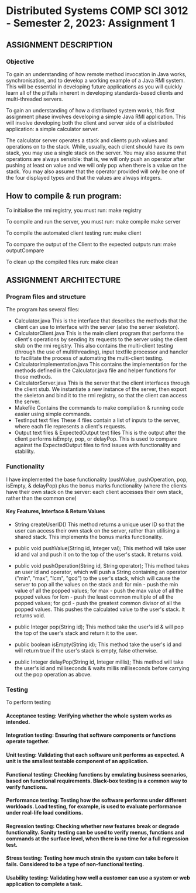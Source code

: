# Distributed Systems COMP SCI 3012 - Semester 2, 2023: Assignment 1
## ASSIGNMENT DESCRIPTION
### Objective
To gain an understanding of how remote method invocation in Java works, synchronisation, and to develop a working example of a Java RMI system. This will be essential in developing future applications as you will quickly learn all of the pitfalls inherent in developing standards-based clients and multi-threaded servers.

To gain an understanding of how a distributed system works, this first assignment phase involves developing a simple Java RMI application. This will involve developing both the client and server side of a distributed application: a simple calculator server.

The calculator server operates a stack and clients push values and operations on to the stack. While, usually, each client should have its own stack, you may use a single stack on the server. You may also assume that operations are always sensible: that is, we will only push an operator after pushing at least on value and we will only pop when there is a value on the stack. You may also assume that the operator provided will only be one of the four displayed types and that the values are always integers.

## How to compile & run program:
To initialise the rmi registry, you must run:
make registry 

To compile and run the server, you must run:
make compile
make server

To compile the automated client testing run:
make client

To compare the output of the Client to the expected outputs run:
make outputCompare

To clean up the compiled files run:
make clean

## ASSIGNMENT ARCHITECTURE
### Program files and structure
The program has several files:
- Calculator.java
    This is the interface that describes the methods that the client can use to interface with the server (also the server skeleton). 
- CalculatorClient.java
    This is the main client program that performs the client's operations by sending its requests to the server using the client stub on the rmi registry. This also contains the multi-client testing (through the use of multithreading), input textfile processor and handler to facilitate the process of automating the multi-client testing. 
- CalculatorImplementation.java
    This contains the implementation for the methods defined in the Calculator.java file and helper functions for those methods. 
- CalculatorServer.java
    This is the server that the client interfaces through the client stub. We instantiate a new instance of the server, then export the skeleton and bind it to the rmi registry, so that the client can access the server. 
- Makefile
    Contains the commands to make compilation & running code easier using simple commands.
- TestInput text files
    These 4 files contain a list of inputs to the server, where each file represents a client's requests. 
- Output text files & ExpectedOutput text files
    This is the output after the client performs isEmpty, pop, or delayPop. This is used to compare against the ExpectedOutput files to find issues with functionality and stability.

### Functionality
I have implemented the base functionality (pushValue, pushOperation, pop, isEmpty, & delayPop) plus the bonus marks functionality (where the clients have their own stack on the server: each client accesses their own stack, rather than the common one)
#### Key Features, Interface & Return Values
- String createUserID()
This method returns a unique user ID so that the user can access their own stack on the server, rather than utilising a shared stack. This implements the bonus marks functionality.

- public void pushValue(String id, Integer val);
This method will take user id and val and push it on to the top of the user's stack. It returns void.

- public void pushOperation(String id, String operator);
This method takes an user id and operator, which will push a String containing an operator ("min", "max", "lcm", "gcd") to the user's stack, which will cause the server to pop all the values on the stack and:
for min - push the min value of all the popped values;
for max - push the max value of all the popped values
for lcm - push the least common multiple of all the popped values;
for gcd - push the greatest common divisor of all the popped values.
This pushes the calculated value to the user's stack. It returns void.

- public Integer pop(String id); 
This method take the user's id & will pop the top of the user's stack and return it to the user.

- public boolean isEmpty(String id);
This method take the user's id and will return true if the user's stack is empty, false otherwise.

- public Integer delayPop(String id, Integer millis); 
This method will take the user's id and milliseconds & waits millis milliseconds before carrying out the pop operation as above.

### Testing 
To perform testing
#### Acceptance testing: Verifying whether the whole system works as intended.

#### Integration testing: Ensuring that software components or functions operate together.
#### Unit testing: Validating that each software unit performs as expected. A unit is the smallest testable component of an application.
#### Functional testing: Checking functions by emulating business scenarios, based on functional requirements. Black-box testing is a common way to verify functions.
#### Performance testing: Testing how the software performs under different workloads. Load testing, for example, is used to evaluate performance under real-life load conditions.
#### Regression testing: Checking whether new features break or degrade functionality. Sanity testing can be used to verify menus, functions and commands at the surface level, when there is no time for a full regression test.
#### Stress testing: Testing how much strain the system can take before it fails. Considered to be a type of non-functional testing.
#### Usability testing: Validating how well a customer can use a system or web application to complete a task.
